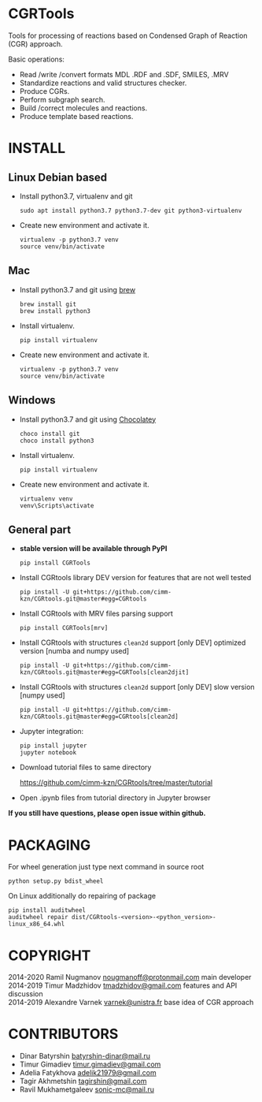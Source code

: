 CGRTools
========
Tools for processing of reactions based on Condensed Graph of Reaction (CGR) approach.

Basic operations:
   - Read /write /convert formats MDL .RDF and .SDF, SMILES, .MRV
   - Standardize reactions and valid structures checker.
   - Produce CGRs.
   - Perform subgraph search.
   - Build /correct molecules and reactions.
   - Produce template based reactions.
    
INSTALL
=======

Linux Debian based
------------------

* Install python3.7, virtualenv and git

    ```
    sudo apt install python3.7 python3.7-dev git python3-virtualenv
    ```
    
* Create new environment and activate it.

    ```
    virtualenv -p python3.7 venv
    source venv/bin/activate
    ```

Mac
---
* Install python3.7 and git using [brew](<https://brew.sh>)

    ```
    brew install git
    brew install python3
    ```
    
* Install virtualenv.

    ```
    pip install virtualenv
    ```

* Create new environment and activate it.

    ```
    virtualenv -p python3.7 venv
    source venv/bin/activate
    ```
    
Windows
-------

* Install python3.7 and git using [Chocolatey](<https://chocolatey.org/>)

    ```
    choco install git
    choco install python3
    ```
    
* Install virtualenv.

    ```
    pip install virtualenv
    ```

* Create new environment and activate it.

    ```
    virtualenv venv
    venv\Scripts\activate
    ```

General part
------------

* **stable version will be available through PyPI**

    ```
    pip install CGRTools
    ```    
    
* Install CGRtools library DEV version for features that are not well tested

    ```
    pip install -U git+https://github.com/cimm-kzn/CGRtools.git@master#egg=CGRtools
    ```

* Install CGRtools with MRV files parsing support

    ```
    pip install CGRTools[mrv]
    ```

* Install CGRtools with structures `clean2d` support \[only DEV\] optimized version \[numba and numpy used\]

    ```
    pip install -U git+https://github.com/cimm-kzn/CGRtools.git@master#egg=CGRTools[clean2djit]
    ```

* Install CGRtools with structures `clean2d` support \[only DEV\] slow version \[numpy used\]

    ```
    pip install -U git+https://github.com/cimm-kzn/CGRtools.git@master#egg=CGRtools[clean2d]
    ```

* Jupyter integration:

    ```
    pip install jupyter
    jupyter notebook
    ```
    
* Download tutorial files to same directory

   <https://github.com/cimm-kzn/CGRtools/tree/master/tutorial>

* Open .ipynb files from tutorial directory in Jupyter browser

**If you still have questions, please open issue within github.**

PACKAGING
=========

For wheel generation just type next command in source root

    python setup.py bdist_wheel

On Linux additionally do repairing of package

    pip install auditwheel
    auditwheel repair dist/CGRtools-<version>-<python_version>-linux_x86_64.whl

COPYRIGHT
=========

2014-2020 Ramil Nugmanov <nougmanoff@protonmail.com> main developer  
2014-2019 Timur Madzhidov <tmadzhidov@gmail.com> features and API discussion  
2014-2019 Alexandre Varnek <varnek@unistra.fr> base idea of CGR approach

CONTRIBUTORS
============

* Dinar Batyrshin <batyrshin-dinar@mail.ru>
* Timur Gimadiev <timur.gimadiev@gmail.com>
* Adelia Fatykhova <adelik21979@gmail.com>
* Tagir Akhmetshin <tagirshin@gmail.com>
* Ravil Mukhametgaleev <sonic-mc@mail.ru>
